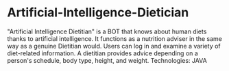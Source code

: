 # Artificial-Intelligence-Dietician
"Artificial Intelligence Dietitian" is a BOT that knows about human diets thanks to artificial intelligence. It functions as a nutrition adviser in the same way as a genuine Dietitian would. Users can log in and examine a variety of diet-related information. A dietitian provides advice depending on a person's schedule, body type, height, and weight.
Technologies: JAVA

